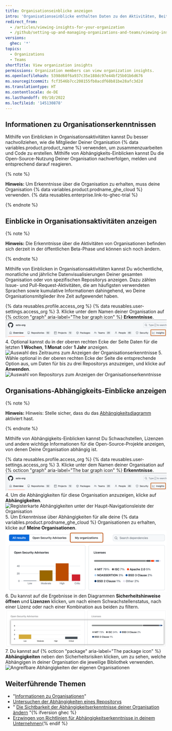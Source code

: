 ```yaml
---
title: Organisationseinblicke anzeigen
intro: 'Organisationseinblicke enthalten Daten zu den Aktivitäten, Beiträgen und Abhängigkeiten Deiner Organisation.'
redirect_from:
  - /articles/viewing-insights-for-your-organization
  - /github/setting-up-and-managing-organizations-and-teams/viewing-insights-for-your-organization
versions:
  ghec: '*'
topics:
  - Organizations
  - Teams
shortTitle: View organization insights
permissions: Organization members can view organization insights.
ms.openlocfilehash: 5398d60f6a937c35e188dc97e44bf25b01b6d676
ms.sourcegitcommit: fcf3546b7cc208155fb8acdf68b81be28afc3d2d
ms.translationtype: HT
ms.contentlocale: de-DE
ms.lasthandoff: 09/10/2022
ms.locfileid: '145130878'
---
```

## Informationen zu Organisationserkenntnissen

Mithilfe von Einblicken in Organisationsaktivitäten kannst Du besser nachvollziehen, wie die Mitglieder Deiner Organisation {% data variables.product.product_name %} verwenden, um zusammenzuarbeiten und Code zu erstellen. Mithilfe von Abhängigkeits-Einblicken kannst Du die Open-Source-Nutzung Deiner Organisation nachverfolgen, melden und entsprechend darauf reagieren.

{% note %}

**Hinweis:** Um Erkenntnisse über die Organisation zu erhalten, muss deine Organisation {% data variables.product.prodname_ghe_cloud %} verwenden. {% data reusables.enterprise.link-to-ghec-trial %}

{% endnote %}

## Einblicke in Organisationsaktivitäten anzeigen

{% note %}

**Hinweis:** Die Erkenntnisse über die Aktivitäten von Organisationen befinden sich derzeit in der öffentlichen Beta-Phase und können sich noch ändern.

{% endnote %}

Mithilfe von Einblicken in Organisationsaktivitäten kannst Du wöchentliche, monatliche und jährliche Datenvisualisierungen Deiner gesamten Organisation oder von spezifischen Repositorys anzeigen. Dazu zählen Issue- und Pull-Request-Aktivitäten, die am häufigsten verwendeten Sprachen sowie kumulative Informationen dahingehend, wo Deine Organisationsmitglieder ihre Zeit aufgewendet haben.

{% data reusables.profile.access_org %} {% data reusables.user-settings.access_org %}
3. Klicke unter dem Namen deiner Organisation auf {% octicon "graph" aria-label="The bar graph icon" %} **Erkenntnisse**.
  ![Klicke auf die Registerkarte „Insights“ (Einblicke) der Organisation](/assets/images/help/organizations/org-nav-insights-tab.png)
4. Optional kannst du in der oberen rechten Ecke der Seite Daten für die letzten **1 Wochen**, **1 Monat** oder **1 Jahr** anzeigen.
  ![Auswahl des Zeitraums zum Anzeigen der Organisationserkenntnisse](/assets/images/help/organizations/org-insights-time-period.png)
5. Wähle optional in der oberen rechten Ecke der Seite die entsprechende Option aus, um Daten für bis zu drei Repositorys anzuzeigen, und klicke auf **Anwenden**.
  ![Auswahl von Repositorys zum Anzeigen der Organisationserkenntnisse](/assets/images/help/organizations/org-insights-repos.png)

## Organisations-Abhängigkeits-Einblicke anzeigen

{% note %}

**Hinweis:** Hinweis: Stelle sicher, dass du das [Abhängigkeitsdiagramm](/code-security/supply-chain-security/understanding-your-software-supply-chain/configuring-the-dependency-graph) aktiviert hast. 

{% endnote %}

Mithilfe von Abhängigkeits-Einblicken kannst Du Schwachstellen, Lizenzen und andere wichtige Informationen für die Open-Source-Projekte anzeigen, von denen Deine Organisation abhängig ist.

{% data reusables.profile.access_org %} {% data reusables.user-settings.access_org %}
3. Klicke unter dem Namen deiner Organisation auf {% octicon "graph" aria-label="The bar graph icon" %} **Erkenntnisse**.
  ![Registerkarte „Insights“ (Erkenntnisse) auf der Haupt-Navigationsleiste der Organisation](/assets/images/help/organizations/org-nav-insights-tab.png)
4. Um die Abhängigkeiten für diese Organisation anzuzeigen, klicke auf **Abhängigkeiten**.
  ![Registerkarte Abhängigkeiten unter der Haupt-Navigationsleiste der Organisation](/assets/images/help/organizations/org-insights-dependencies-tab.png)
5. Um Erkenntnisse über Abhängigkeiten für alle deine {% data variables.product.prodname_ghe_cloud %} Organisationen zu erhalten, klicke auf **Meine Organisationen**.
  ![Schaltfläche Meine Organisationen unter der Registerkarte Abhängigkeiten](/assets/images/help/organizations/org-insights-dependencies-my-orgs-button.png)
6. Du kannst auf die Ergebnisse in den Diagrammen **Sicherheitshinweise öffnen** und **Lizenzen** klicken, um nach einem Schwachstellenstatus, nach einer Lizenz oder nach einer Kombination aus beiden zu filtern.
  ![Schwachstellen der eigenen Organisation und Diagramm mit Lizenzen](/assets/images/help/organizations/org-insights-dependencies-graphs.png)
7. Du kannst auf {% octicon "package" aria-label="The package icon" %} **Abhängigkeiten** neben den Sicherheitsrisiken klicken, um zu sehen, welche Abhängigen in deiner Organisation die jeweilige Bibliothek verwenden.
  ![Angreifbare Abhängigkeiten der eigenen Organisationen](/assets/images/help/organizations/org-insights-dependencies-vulnerable-item.png)

## Weiterführende Themen
 - "[Informationen zu Organisationen](/organizations/collaborating-with-groups-in-organizations/about-organizations)"
 - [Untersuchen der Abhängigkeiten eines Repositorys](/github/visualizing-repository-data-with-graphs/exploring-the-dependencies-of-a-repository)
 - " [Die Sichtbarkeit der Abhängigkeitserkenntnisse deiner Organisation ändern](/organizations/managing-organization-settings/changing-the-visibility-of-your-organizations-dependency-insights) "{% ifversion ghec %}
- [Erzwingen von Richtlinien für Abhängigkeitserkenntnisse in deinem Unternehmen](/admin/policies/enforcing-policies-for-your-enterprise/enforcing-policies-for-dependency-insights-in-your-enterprise){% endif %}
